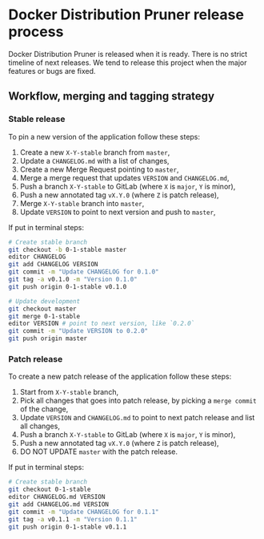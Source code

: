 # Docker Distribution Pruner release process

Docker Distribution Pruner is released when it is ready.
There is no strict timeline of next releases.
We tend to release this project when the major features or bugs
are fixed.

## Workflow, merging and tagging strategy

### Stable release

To pin a new version of the application follow these steps:

1. Create a new `X-Y-stable` branch from `master`,
1. Update a `CHANGELOG.md` with a list of changes,
1. Create a new Merge Request pointing to `master`,
1. Merge a merge request that updates `VERSION` and `CHANGELOG.md`,
1. Push a branch `X-Y-stable` to GitLab (where `X` is `major`, `Y` is minor),
1. Push a new annotated tag `vX.Y.0` (where `Z` is patch release),
1. Merge `X-Y-stable` branch into `master`,
1. Update `VERSION` to point to next version and push to `master`,

If put in terminal steps:

```bash
# Create stable branch
git checkout -b 0-1-stable master
editor CHANGELOG
git add CHANGELOG VERSION
git commit -m "Update CHANGELOG for 0.1.0"
git tag -a v0.1.0 -m "Version 0.1.0"
git push origin 0-1-stable v0.1.0

# Update development
git checkout master
git merge 0-1-stable
editor VERSION # point to next version, like `0.2.0`
git commit -m "Update VERSION to 0.2.0"
git push origin master
```

### Patch release

To create a new patch release of the application follow these steps:

1. Start from `X-Y-stable` branch,
1. Pick all changes that goes into patch release, by picking a `merge commit` of the change,
1. Update `VERSION` and `CHANGELOG.md` to point to next patch release and list all changes,
1. Push a branch `X-Y-stable` to GitLab (where `X` is `major`, `Y` is minor),
1. Push a new annotated tag `vX.Y.0` (where `Z` is patch release),
1. DO NOT UPDATE `master` with the patch release.

If put in terminal steps:

```bash
# Create stable branch
git checkout 0-1-stable
editor CHANGELOG.md VERSION
git add CHANGELOG.md VERSION
git commit -m "Update CHANGELOG for 0.1.1"
git tag -a v0.1.1 -m "Version 0.1.1"
git push origin 0-1-stable v0.1.1
```
